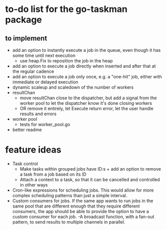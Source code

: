 # to-do list for the go-taskman package

## to implement

- add an option to instantly execute a job in the queue, even though it has some time until next execution
  - use heap.Fix to reposition the job in the heap
- add an option to execute a job directly when inserted and after that at the regular cadence
- add an option to execute a job only once, e.g. a "one-hit" job, either with immediate or delayed execution
- dynamic scaleup and scaledown of the number of workers
- resultChan
  - move resultChan close to the dispatcher, but add a signal from the worker pool to let the dispatcher know it's done closing workers
  - OR remove it entirely, let Execute return error, let the user handle results and errors
- worker pool
  - tests for worker_pool.go
- better readme

# feature ideas

- Task control
  - Make tasks within grouped jobs have ID:s + add an option to remove a task from a job based on its ID
  - Attach a context to a task, so that it can be cancelled and controlled in other ways
- Cron-like expressions for scheduling jobs. This would allow for more complex scheduling patterns than just a simple interval.
- Custom consumers for jobs. If the same app wants to run jobs in the same pool that are different enough that they require different consumers, the app should be able to provide the option to have a custom consumer for each job.
-A broadcast function, with a fan-out pattern, to send results to multiple channels in parallel.

